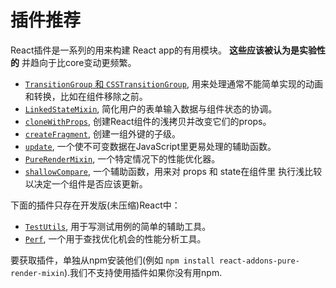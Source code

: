 # 插件推荐

React插件是一系列的用来构建 React app的有用模块。 **这些应该被认为是实验性的** 并趋向于比core变动更频繁。

- [`TransitionGroup` 和 `CSSTransitionGroup`](animation.html), 用来处理通常不能简单实现的动画和转换，比如在组件移除之前。
- [`LinkedStateMixin`](two-way-binding-helpers.html), 简化用户的表单输入数据与组件状态的协调。
- [`cloneWithProps`](clone-with-props.html), 创建React组件的浅拷贝并改变它们的props。
- [`createFragment`](create-fragment.html), 创建一组外键的子级。
- [`update`](update.html), 一个使不可变数据在JavaScript里更易处理的辅助函数。
- [`PureRenderMixin`](pure-render-mixin.html), 一个特定情况下的性能优化器。
- [`shallowCompare`](shallow-compare.html), 一个辅助函数，用来对 props 和 state在组件里 执行浅比较 以决定一个组件是否应该更新。

下面的插件只存在开发版(未压缩)React中：

- [`TestUtils`](test-utils.html), 用于写测试用例的简单的辅助工具。
- [`Perf`](perf.html), 一个用于查找优化机会的性能分析工具。

要获取插件，单独从npm安装他们(例如 `npm install react-addons-pure-render-mixin`).我们不支持使用插件如果你没有用npm.
